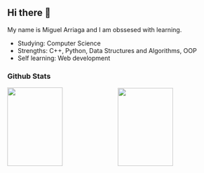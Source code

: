 ## Hi there 👋

My name is Miguel Arriaga and I am obssesed with learning.
- Studying: Computer Science
- Strengths: C++, Python, Data Structures and Algorithms, OOP
- Self learning: Web development

### Github Stats
<div>
<img width=50% height="180em" src="https://github-readme-stats.vercel.app/api?username=marriagav&show_icons=true&hide_border=true&&count_private=true&include_all_commits=true&theme=react" /><img width=50% height="179em" src="https://github-readme-stats.vercel.app/api/top-langs/?username=marriagav&count_private=true&layout=compact&theme=react&&hide_border=true"> 
</div>
